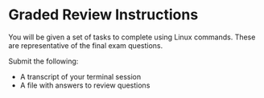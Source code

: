 # Graded Review Instructions

You will be given a set of tasks to complete using Linux commands. These are representative of the final exam questions.

Submit the following:
- A transcript of your terminal session
- A file with answers to review questions

